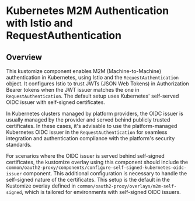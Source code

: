 # Kubernetes M2M Authentication with Istio and RequestAuthentication

## Overview

This kustomize component enables M2M (Machine-to-Machine) authentication in Kubernetes, using
Istio and the `RequestAuthentication` object. It configures Istio to trust JWTs (JSON Web Tokens)
in Authorization Bearer tokens when the JWT issuer matches the one in `RequestAuthentication`. The
default setup uses Kubernetes' self-served OIDC issuer with self-signed certificates.

In Kubernetes clusters managed by platform providers, the OIDC issuer is usually managed by the
provider and served behind publicly trusted certificates. In these cases, it's advisable to use
the platform-managed Kubernetes OIDC issuer in the `RequestAuthentication` for seamless integration
and authentication compliance with the platform's security standards.

For scenarios where the OIDC issuer is served behind self-signed certificates, the kustomize
overlay using this component should include the `common/oauth2-proxy/components/configure-self-signed-kubernetes-oidc-issuer`
component. This additional configuration is necessary to handle the self-signed nature of the
certificates. This setup is the default in the Kustomize overlay defined in `common/oauth2-proxy/overlays/m2m-self-signed`,
which is tailored for environments with self-signed OIDC issuers.
